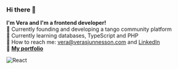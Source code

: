 ### Hi there 🌸

**I'm Vera and I'm a frontend developer!**\
🍅 Currently founding and developing a tango community platform\
🍅 Currently learning databases, TypeScript and PHP\
🍅 How to reach me: vera@verasjunnesson.com and [LinkedIn](https://www.linkedin.com/in/vera-sjunnesson/ "My LinkedIn")\
🍅 **[My portfolio](https://tech.verasjunnesson.com/ "Vera's portfolio")**

![React](https://img.shields.io/badge/react-%2320232a.svg?style=for-the-badge&logo=react&logoColor=%2361DAFB)

<!--
**Vera-Sjunnesson/Vera-Sjunnesson** is a ✨ _special_ ✨ repository because its `README.md` (this file) appears on your GitHub profile.
